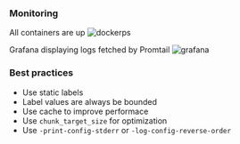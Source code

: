 ### Monitoring 

All containers are up
![dockerps](https://github.com/ananasness/iu-devops-labs/blob/master/screenshots/lab7/2.png?raw=true)

Grafana displaying logs fetched by Promtail
![grafana](https://github.com/ananasness/iu-devops-labs/blob/master/screenshots/lab7/1.png?raw=true)


### Best practices

* Use static labels
* Label values are always be bounded
* Use cache to improve performace
* Use `chunk_target_size` for optimization
* Use `-print-config-stderr` or `-log-config-reverse-order`

